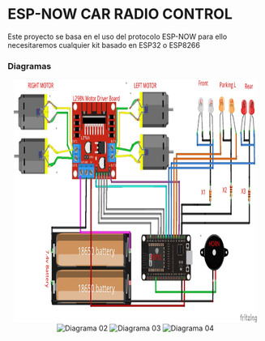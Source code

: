 # ESP-NOW CAR RADIO CONTROL
Este proyecto se basa en el uso del protocolo ESP-NOW para ello necesitaremos cualquier kit basado en ESP32 o ESP8266


### Diagramas
<p align="center">
<img src="/IMAGES/01_RX_RC_ESPNOW_CARS_ESP32.jpg" width="480" height="480" alt="Diagrama 01">
<img src="jpg" width="480" height="480" alt="Diagrama 02">
<img src="jpg" width="480" height="480" alt="Diagrama 03">
<img src="jpg" width="480" height="480" alt="Diagrama 04">
</p>
